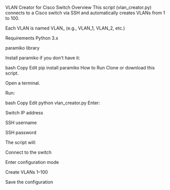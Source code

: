 VLAN Creator for Cisco Switch
Overview
This script (vlan_creator.py) connects to a Cisco switch via SSH and automatically creates VLANs from 1 to 100.

Each VLAN is named VLAN_<number> (e.g., VLAN_1, VLAN_2, etc.)

Requirements
Python 3.x

paramiko library

Install paramiko if you don't have it:

bash
Copy
Edit
pip install paramiko
How to Run
Clone or download this script.

Open a terminal.

Run:

bash
Copy
Edit
python vlan_creator.py
Enter:

Switch IP address

SSH username

SSH password

The script will:

Connect to the switch

Enter configuration mode

Create VLANs 1–100

Save the configuration

